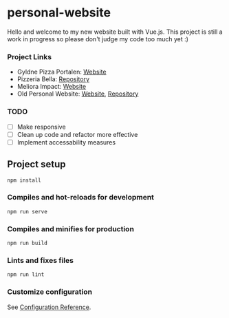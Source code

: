 # personal-website

Hello and welcome to my new website built with Vue.js. This project is still a work in progress so please don't judge my code too much yet :)

### Project Links
* Gyldne Pizza Portalen: [Website](https://runejac.github.io/WebprosjektSolution/index.html) 
* Pizzeria Bella: [Repository](https://github.com/leaskagen/eksamen-grensesnittdesign)
* Meliora Impact: [Website](https://pro201-smidig.herokuapp.com/)
* Old Personal Website: [Website](https://leaskagen.github.io/), [Repository](https://github.com/leaskagen/leaskagen.github.io)

### TODO

* [ ] Make responsive
* [ ] Clean up code and refactor more effective
* [ ] Implement accessability measures

## Project setup
```
npm install
```

### Compiles and hot-reloads for development
```
npm run serve
```

### Compiles and minifies for production
```
npm run build
```

### Lints and fixes files
```
npm run lint
```

### Customize configuration
See [Configuration Reference](https://cli.vuejs.org/config/).
